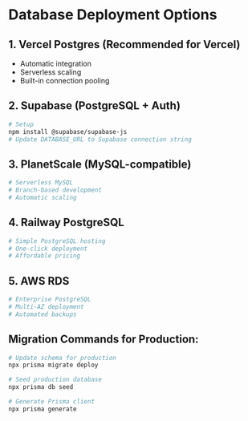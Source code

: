 # Database Deployment Options

## 1. Vercel Postgres (Recommended for Vercel)
- Automatic integration
- Serverless scaling
- Built-in connection pooling

## 2. Supabase (PostgreSQL + Auth)
```bash
# Setup
npm install @supabase/supabase-js
# Update DATABASE_URL to Supabase connection string
```

## 3. PlanetScale (MySQL-compatible)
```bash
# Serverless MySQL
# Branch-based development
# Automatic scaling
```

## 4. Railway PostgreSQL
```bash
# Simple PostgreSQL hosting
# One-click deployment
# Affordable pricing
```

## 5. AWS RDS
```bash
# Enterprise PostgreSQL
# Multi-AZ deployment
# Automated backups
```

## Migration Commands for Production:
```bash
# Update schema for production
npx prisma migrate deploy

# Seed production database
npx prisma db seed

# Generate Prisma client
npx prisma generate
```
